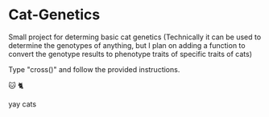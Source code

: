 # Cat-Genetics
Small project for determing basic cat genetics (Technically it can be used to determine the genotypes of anything, but I plan on adding a function to convert the genotype results to phenotype traits of specific traits of cats)

Type "cross()" and follow the provided instructions.

 :cat: :cat2:

 yay cats
